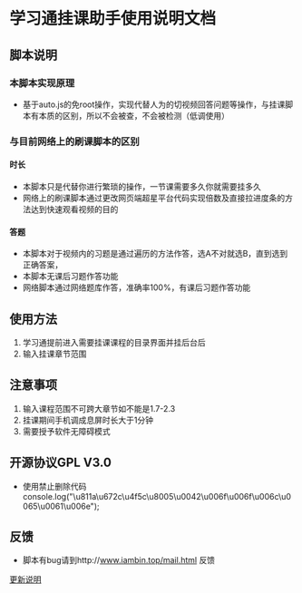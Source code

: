 # 学习通挂课助手使用说明文档
## 脚本说明
### 本脚本实现原理
- 基于auto.js的免root操作，实现代替人为的切视频回答问题等操作，与挂课脚本有本质的区别，所以不会被查，不会被检测（低调使用）

### 与目前网络上的刷课脚本的区别
#### 时长
- 本脚本只是代替你进行繁琐的操作，一节课需要多久你就需要挂多久
- 网络上的刷课脚本通过更改网页端超星平台代码实现倍数及直接拉进度条的方法达到快速观看视频的目的

#### 答题
- 本脚本对于视频内的习题是通过遍历的方法作答，选A不对就选B，直到选到正确答案，
- 本脚本无课后习题作答功能
- 网络脚本通过网络题库作答，准确率100%，有课后习题作答功能


## 使用方法
1. 学习通提前进入需要挂课课程的目录界面并挂后台后
2. 输入挂课章节范围

## 注意事项
1. 输入课程范围不可跨大章节如不能是1.7-2.3
2. 挂课期间手机调成息屏时长大于1分钟
3. 需要授予软件无障碍模式

## 开源协议GPL V3.0
- 使用禁止删除代码console.log("\u811a\u672c\u4f5c\u8005\u0042\u006f\u006f\u006c\u0065\u0061\u006e");

## 反馈 
- 脚本有bug请到http://www.iambin.top/mail.html 反馈

[更新说明](https://github.com/uboolean/onlinelessen-help/blob/main/update.md "更新说明")
